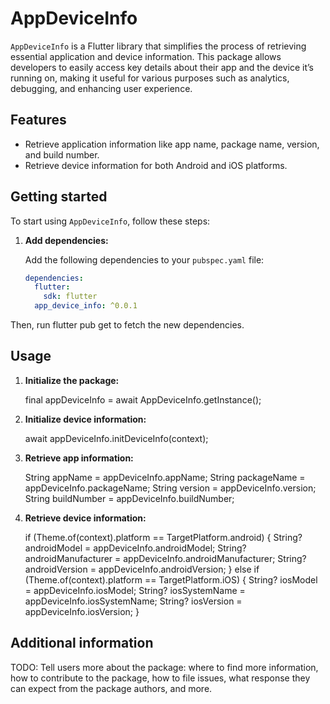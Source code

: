 # AppDeviceInfo

`AppDeviceInfo` is a Flutter library that simplifies the process of retrieving essential application and device information. This package allows developers to easily access key details about their app and the device it’s running on, making it useful for various purposes such as analytics, debugging, and enhancing user experience.


## Features

- Retrieve application information like app name, package name, version, and build number.
- Retrieve device information for both Android and iOS platforms.


## Getting started

To start using `AppDeviceInfo`, follow these steps:

1. **Add dependencies:**

   Add the following dependencies to your `pubspec.yaml` file:

   ```yaml
   dependencies:
     flutter:
       sdk: flutter
     app_device_info: ^0.0.1

Then, run flutter pub get to fetch the new dependencies.


## Usage

1. **Initialize the package:**

    final appDeviceInfo = await AppDeviceInfo.getInstance();

2. **Initialize device information:**

    await appDeviceInfo.initDeviceInfo(context);

3. **Retrieve app information:**

    String appName = appDeviceInfo.appName;
    String packageName = appDeviceInfo.packageName;
    String version = appDeviceInfo.version;
    String buildNumber = appDeviceInfo.buildNumber;

4. **Retrieve device information:**

    if (Theme.of(context).platform == TargetPlatform.android) {
        String? androidModel = appDeviceInfo.androidModel;
        String? androidManufacturer = appDeviceInfo.androidManufacturer;
        String? androidVersion = appDeviceInfo.androidVersion;
    } else if (Theme.of(context).platform == TargetPlatform.iOS) {
        String? iosModel = appDeviceInfo.iosModel;
        String? iosSystemName = appDeviceInfo.iosSystemName;
        String? iosVersion = appDeviceInfo.iosVersion;
    }


## Additional information

TODO: Tell users more about the package: where to find more information, how to
contribute to the package, how to file issues, what response they can expect
from the package authors, and more.
